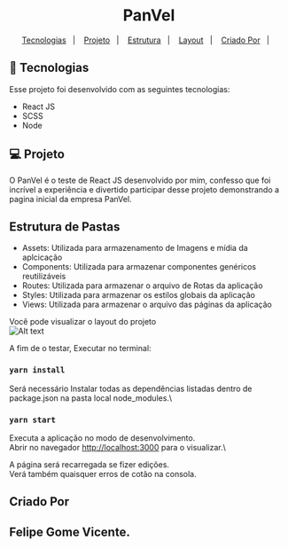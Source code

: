 <h1 align="center">
   PanVel
</h1>

<p align="center">
  <a href="#-tecnologias">Tecnologias</a>&nbsp;&nbsp;&nbsp;|&nbsp;&nbsp;&nbsp;
  <a href="#-projeto">Projeto</a>&nbsp;&nbsp;&nbsp;|&nbsp;&nbsp;&nbsp;
  <a href="#-estrutura">Estrutura</a>&nbsp;&nbsp;&nbsp;|&nbsp;&nbsp;&nbsp;
  <a href="#-layout">Layout</a>&nbsp;&nbsp;&nbsp;|&nbsp;&nbsp;&nbsp;
  <a href="#-criado">Criado Por</a>&nbsp;&nbsp;&nbsp;|&nbsp;&nbsp;&nbsp;
</p>

## 🚀 Tecnologias

Esse projeto foi desenvolvido com as seguintes tecnologias:

- React JS
- SCSS
- Node

## 💻 Projeto

O PanVel é o teste de React JS desenvolvido por mim, confesso que foi incrível a experiência e divertido participar desse projeto demonstrando a pagina inicial da empresa PanVel.

## Estrutura de Pastas

- Assets: Utilizada para armazenamento de Imagens e mídia da aplcicação
- Components: Utilizada para armazenar componentes genéricos reutilizáveis
- Routes: Utilizada para armazenar o arquivo de Rotas da aplicação
- Styles: Utilizada para armazenar os estilos globais da aplicação
- Views: Utilizada para armazenar o arquivo das páginas da aplicação

Você pode visualizar o layout do projeto <br>
![Alt text](https://github.com/felipe-gomes-vicente/panvel-preview/blob/main/panvel-preview.gif) <br>

A fim de o testar, Executar no terminal:

### `yarn install`

Será necessário Instalar todas as dependências listadas dentro de package.json na pasta local node_modules.\

### `yarn start`

Executa a aplicação no modo de desenvolvimento.\
Abrir no navegador [http://localhost:3000](http://localhost:3000) para o visualizar.\

A página será recarregada se fizer edições.\
Verá também quaisquer erros de cotão na consola.

## Criado Por

## Felipe Gome Vicente.
